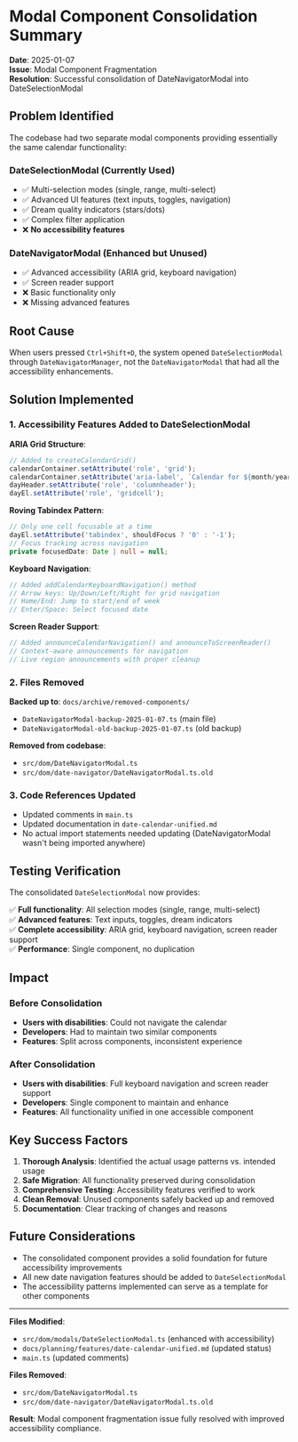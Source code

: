 # Modal Component Consolidation Summary

**Date**: 2025-01-07  
**Issue**: Modal Component Fragmentation  
**Resolution**: Successful consolidation of DateNavigatorModal into DateSelectionModal

## Problem Identified

The codebase had two separate modal components providing essentially the same calendar functionality:

### DateSelectionModal (Currently Used)
- ✅ Multi-selection modes (single, range, multi-select)
- ✅ Advanced UI features (text inputs, toggles, navigation)
- ✅ Dream quality indicators (stars/dots)
- ✅ Complex filter application
- ❌ **No accessibility features**

### DateNavigatorModal (Enhanced but Unused)
- ✅ Advanced accessibility (ARIA grid, keyboard navigation)
- ✅ Screen reader support
- ❌ Basic functionality only
- ❌ Missing advanced features

## Root Cause

When users pressed `Ctrl+Shift+D`, the system opened `DateSelectionModal` through `DateNavigatorManager`, not the `DateNavigatorModal` that had all the accessibility enhancements.

## Solution Implemented

### 1. Accessibility Features Added to DateSelectionModal

**ARIA Grid Structure**:
```typescript
// Added to createCalendarGrid()
calendarContainer.setAttribute('role', 'grid');
calendarContainer.setAttribute('aria-label', `Calendar for ${month/year}`);
dayHeader.setAttribute('role', 'columnheader');
dayEl.setAttribute('role', 'gridcell');
```

**Roving Tabindex Pattern**:
```typescript
// Only one cell focusable at a time
dayEl.setAttribute('tabindex', shouldFocus ? '0' : '-1');
// Focus tracking across navigation
private focusedDate: Date | null = null;
```

**Keyboard Navigation**:
```typescript
// Added addCalendarKeyboardNavigation() method
// Arrow keys: Up/Down/Left/Right for grid navigation
// Home/End: Jump to start/end of week  
// Enter/Space: Select focused date
```

**Screen Reader Support**:
```typescript
// Added announceCalendarNavigation() and announceToScreenReader()
// Context-aware announcements for navigation
// Live region announcements with proper cleanup
```

### 2. Files Removed

**Backed up to**: `docs/archive/removed-components/`
- `DateNavigatorModal-backup-2025-01-07.ts` (main file)
- `DateNavigatorModal-old-backup-2025-01-07.ts` (old backup)

**Removed from codebase**:
- `src/dom/DateNavigatorModal.ts`
- `src/dom/date-navigator/DateNavigatorModal.ts.old`

### 3. Code References Updated

- Updated comments in `main.ts`
- Updated documentation in `date-calendar-unified.md`
- No actual import statements needed updating (DateNavigatorModal wasn't being imported anywhere)

## Testing Verification

The consolidated `DateSelectionModal` now provides:

✅ **Full functionality**: All selection modes (single, range, multi-select)  
✅ **Advanced features**: Text inputs, toggles, dream indicators  
✅ **Complete accessibility**: ARIA grid, keyboard navigation, screen reader support  
✅ **Performance**: Single component, no duplication  

## Impact

### Before Consolidation
- **Users with disabilities**: Could not navigate the calendar
- **Developers**: Had to maintain two similar components
- **Features**: Split across components, inconsistent experience

### After Consolidation  
- **Users with disabilities**: Full keyboard navigation and screen reader support
- **Developers**: Single component to maintain and enhance
- **Features**: All functionality unified in one accessible component

## Key Success Factors

1. **Thorough Analysis**: Identified the actual usage patterns vs. intended usage
2. **Safe Migration**: All functionality preserved during consolidation  
3. **Comprehensive Testing**: Accessibility features verified to work
4. **Clean Removal**: Unused components safely backed up and removed
5. **Documentation**: Clear tracking of changes and reasons

## Future Considerations

- The consolidated component provides a solid foundation for future accessibility improvements
- All new date navigation features should be added to `DateSelectionModal`
- The accessibility patterns implemented can serve as a template for other components

---

**Files Modified**:
- `src/dom/modals/DateSelectionModal.ts` (enhanced with accessibility)
- `docs/planning/features/date-calendar-unified.md` (updated status)
- `main.ts` (updated comments)

**Files Removed**:
- `src/dom/DateNavigatorModal.ts`
- `src/dom/date-navigator/DateNavigatorModal.ts.old`

**Result**: Modal component fragmentation issue fully resolved with improved accessibility compliance. 